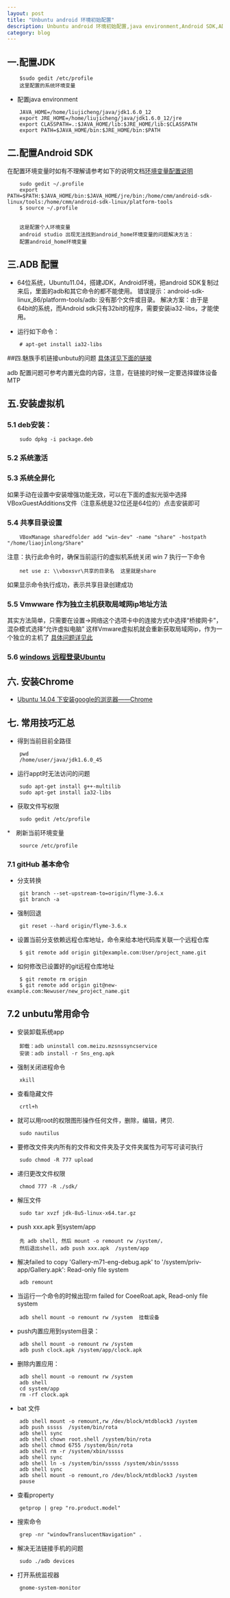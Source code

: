 ```yaml
---
layout: post
title: "Unbuntu android 环境初始配置"
description: Unbuntu android 环境初始配置,java environment,Android SDK,ADB 配置，虚拟机安装
category: blog
---
```


## 一.配置JDK

```
	$sudo gedit /etc/profile
	这里配置的系统环境变量
```
* 配置java environment

```
	JAVA_HOME=/home/liujicheng/java/jdk1.6.0_12
	export JRE_HOME=/home/liujicheng/java/jdk1.6.0_12/jre
	export CLASSPATH=.:$JAVA_HOME/lib:$JRE_HOME/lib:$CLASSPATH
	export PATH=$JAVA_HOME/bin:$JRE_HOME/bin:$PATH

```

## 二.配置Android SDK
在配置环境变量时如有不理解请参考如下的说明文档[环境变量配置说明](http://www.cnblogs.com/bluestorm/archive/2012/10/12/2721210.html)

```
	sudo gedit ~/.profile
	export PATH=$PATH:$JAVA_HOME/bin:$JAVA_HOME/jre/bin:/home/cmm/android-sdk-linux/tools:/home/cmm/android-sdk-linux/platform-tools
	$ source ~/.profile


	这是配置个人环境变量
	android studio 出现无法找到android_home环境变量的问题解决方法：
	配置android_home环境变量
```


## 三.ADB 配置
*  64位系统，Ubuntu11.04，搭建JDK，Android环境，把android SDK复制过来后，里面的adb和其它命令的都不能使用。
错误提示：android-sdk-linux_86/platform-tools/adb: 没有那个文件或目录。
解决方案：由于是64bit的系统，而Android sdk只有32bit的程序，需要安装ia32-libs，才能使用。

* 运行如下命令：
```
	# apt-get install ia32-libs
```


##四.魅族手机链接unbutu的问题
[具体详见下面的链接](http://jingyan.baidu.com/article/a3761b2ba329571576f9aa09.html)

adb 配置问题可参考内置光盘的内容，注意，在链接的时候一定要选择媒体设备MTP


## 五.安装虚拟机
### 5.1 deb安装：
```
	sudo dpkg -i package.deb
```


### 5.2 系统激活
### 5.3 系统全屏化
如果手动在设置中安装增强功能无效，可以在下面的虚拟光驱中选择VBoxGuestAdditions文件（注意系统是32位还是64位的）点击安装即可
### 5.4 共享目录设置

```
	VBoxManage sharedfolder add "win-dev" -name "share" -hostpath "/home/liaojinlong/Share"
```

注意：执行此命令时，确保当前运行的虚拟机系统关闭
win 7 执行一下命令
```
	net use z: \\vboxsvr\共享的目录名  这里就是share
```
如果显示命令执行成功，表示共享目录创建成功

### 5.5 Vmwware 作为独立主机获取局域网ip地址方法
其实方法简单，只需要在设置->网络这个选项卡中的连接方式中选择“桥接网卡”，混杂模式选择“允许虚拟电脑”
这样Vmware虚拟机就会重新获取局域网ip，作为一个独立的主机了
[具体问题详见此](http://zhidao.baidu.com/link?url=Em-j_y9WCHw306GLsxrU22hr_sq3FIHt7CPRFPvMfrxMH5vSmJO9Oz1NLNt2rVlCOR16OOFfL9yqB0RG_LKBoa)

### 5.6 [windows 远程登录Ubuntu](http://jingyan.baidu.com/article/a501d80cf71bc3ec630f5e0c.html)

## 六. 安装Chrome
* [Ubuntu 14.04 下安装google的浏览器——Chrome](http://jingyan.baidu.com/article/a681b0de18071e3b1843463b.html)


## 七. 常用技巧汇总

* 得到当前目前全路径
```
	pwd 
	/home/user/java/jdk1.6.0_45
```
* 运行appt时无法访问的问题
```
	sudo apt-get install g++-multilib
	sudo apt-get install ia32-libs
```

* 获取文件写权限
```
	sudo gedit /etc/profile
```
*　刷新当前环境变量
```
	source /etc/profile
```


### 7.1 gitHub 基本命令
* 分支转换
```
	git branch --set-upstream-to=origin/flyme-3.6.x
	git branch -a
```
* 强制回退
```
	git reset --hard origin/flyme-3.6.x
```
* 设置当前分支依赖远程仓库地址，命令来给本地代码库关联一个远程仓库
```
	$ git remote add origin git@example.com:User/project_name.git
```
* 如何修改已设置好的git远程仓库地址
```
	$ git remote rm origin
	$ git remote add origin git@new-example.com:Newuser/new_project_name.git
```

## 7.2 unbutu常用命令

* 安装卸载系统app
```
	卸载：adb uninstall com.meizu.mzsnssyncservice
	安装：adb install -r Sns_eng.apk
```
* 强制关闭进程命令
```
	xkill
```
* 查看隐藏文件
```
	crtl+h
```
* 就可以用root的权限图形操作任何文件，删除，编辑，拷贝.
```
	sudo nautilus
```
* 要修改文件夹内所有的文件和文件夹及子文件夹属性为可写可读可执行
```
	sudo chmod -R 777 upload
```
* 递归更改文件权限
```
	chmod 777 -R ./sdk/
```
* 解压文件
```
	sudo tar xvzf jdk-8u5-linux-x64.tar.gz
```
* push xxx.apk 到system/app
```
	先 adb shell, 然后 mount -o remount rw /system/，
	然后退出shell，adb push xxx.apk  /system/app
```

* 解决failed to copy 'Gallery-m71-eng-debug.apk' to '/system/priv-app/Gallery.apk': Read-only file system
```
	adb remount
```
* 当运行一个命令的时候出现rm failed for CoeeRoat.apk, Read-only file system
```
	adb shell mount -o remount rw /system  挂载设备
```
* push内置应用到system目录：
```
	adb shell mount -o remount rw /system
	adb push clock.apk /system/app/clock.apk
```
* 删除内置应用：
```
	adb shell mount -o remount rw /system
	adb shell
	cd system/app
	rm -rf clock.apk
```
* bat 文件
```
	adb shell mount -o remount,rw /dev/block/mtdblock3 /system
	adb push sssss  /system/bin/rota
	adb shell sync
	adb shell chown root.shell /system/bin/rota
	adb shell chmod 6755 /system/bin/rota
	adb shell rm -r /system/xbin/sssss
	adb shell sync
	adb shell ln -s /system/bin/sssss /system/xbin/sssss
	adb shell sync
	adb shell mount -o remount,ro /dev/block/mtdblock3 /system
	pause
```
* 查看property
```
	getprop | grep "ro.product.model"
```

* 搜索命令
```
	grep -nr "windowTranslucentNavigation" .
```

* 解决无法链接手机的问题
```
	sudo ./adb devices
```

* 打开系统监视器
```
	gnome-system-monitor
```
